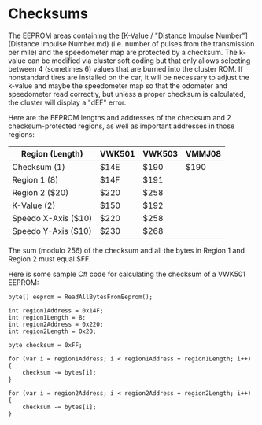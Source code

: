 # Checksums

The EEPROM areas containing the [K-Value / "Distance Impulse Number"](Distance Impulse Number.md) (i.e. number of pulses from the transmission per mile) and the speedometer map are protected by a checksum. The k-value can be modified via cluster soft coding but that only allows selecting between 4 (sometimes 6) values that are burned into the cluster ROM. If nonstandard tires are installed on the car, it will be necessary to adjust the k-value and maybe the speedometer map so that the odometer and speedometer read correctly, but unless a proper checksum is calculated, the cluster will display a "dEF" error.

Here are the EEPROM lengths and addresses of the checksum and 2 checksum-protected regions, as well as important addresses in those regions:

| Region (Length)     | VWK501 | VWK503 | VMMJ08 |
| ------------------- | ------ | ------ | ------ |
| Checksum (1)        | $14E   | $190   | $190   |
| Region 1 (8)        | $14F   | $191   |        |
| Region 2 ($20)      | $220   | $258   |        |
| K-Value (2)         | $150   | $192   |        |
| Speedo X-Axis ($10) | $220   | $258   |        |
| Speedo Y-Axis ($10) | $230   | $268   |        |

The sum (modulo 256) of the checksum and all the bytes in Region 1 and Region 2 must equal $FF.

Here is some sample C# code for calculating the checksum of a VWK501 EEPROM:
```
byte[] eeprom = ReadAllBytesFromEeprom();

int region1Address = 0x14F;
int region1Length = 8;
int region2Address = 0x220;
int region2Length = 0x20;        

byte checksum = 0xFF;

for (var i = region1Address; i < region1Address + region1Length; i++)
{
    checksum -= bytes[i];
}

for (var i = region2Address; i < region2Address + region2Length; i++)
{
    checksum -= bytes[i];
}
```
